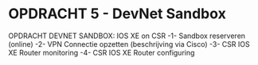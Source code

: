 # OPDRACHT 5 - DevNet Sandbox
 
OPDRACHT DEVNET SANDBOX: IOS XE on CSR
-1- Sandbox reserveren (online)
-2- VPN Connectie opzetten (beschrijving via Cisco)
-3- CSR IOS XE Router monitoring
-4- CSR IOS XE Router configuring
